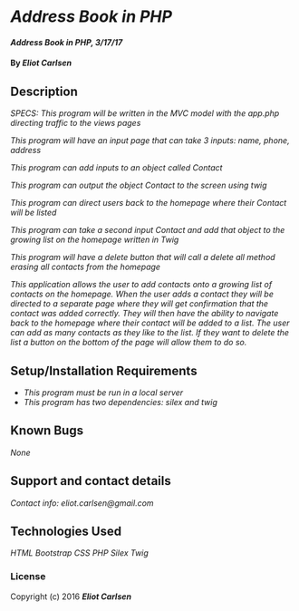 # _Address Book in PHP_

#### _Address Book in PHP, 3/17/17_

#### By _**Eliot Carlsen**_

## Description
_SPECS:_
_This program will be written in the MVC model with the app.php directing traffic to the views pages_

_This program will have an input page that can take 3 inputs: name, phone, address_

_This program can add inputs to an object called Contact_

_This program can output the object Contact to the screen using twig_

_This program can direct users back to the homepage where their Contact will be listed_

_This program can take a second input Contact and add that object to the growing list on the homepage written in Twig_

_This program will have a delete button that will call a delete all method erasing all contacts from the homepage_

_This application allows the user to add contacts onto a growing list of contacts on the homepage.  When the user adds a contact they will be directed to a separate page where they will get confirmation that the contact was added correctly.  They will then have the ability to navigate back to the homepage where their contact will be added to a list.  The user can add as many contacts as they like to the list.  If they want to delete the list a button on the bottom of the page will allow them to do so._

## Setup/Installation Requirements

* _This program must be run in a local server_
* _This program has two dependencies: silex and twig_

## Known Bugs

_None_

## Support and contact details

_Contact info: eliot.carlsen@gmail.com_

## Technologies Used

_HTML_
_Bootstrap_
_CSS_
_PHP_
_Silex_
_Twig_

### License

Copyright (c) 2016 **_Eliot Carlsen_**
